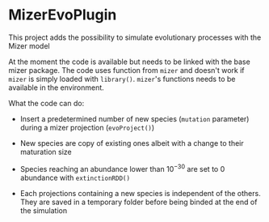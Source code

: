 # MizerEvoPlugin
This project adds the possibility to simulate evolutionary processes with the Mizer model

At the moment the code is available but needs to be linked with the base mizer package.
The code uses function from `mizer` and doesn't work if `mizer` is simply loaded with `library()`. `mizer`'s functions needs to be available in the environment.

What the code can do:

- Insert a predetermined number of new species (`mutation` parameter) during a mizer projection (`evoProject()`)

- New species are copy of existing ones albeit with a change to their maturation size

- Species reaching an abundance lower than $10^{-30}$ are set to 0 abundance with `extinctionRDD()`

- Each projections containing a new species is independent of the others. They are saved in a temporary folder before being binded at the end of the simulation